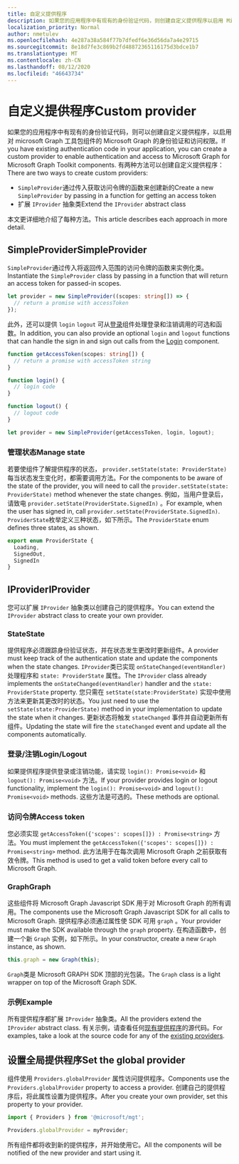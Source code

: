 ```yaml
---
title: 自定义提供程序
description: 如果您的应用程序中有现有的身份验证代码，则创建自定义提供程序以启用 Microsoft Graph 工具包组件的身份验证和图形访问。
localization_priority: Normal
author: nmetulev
ms.openlocfilehash: 4e287a38a584f77b7dfedf6e36d56da7a4e29715
ms.sourcegitcommit: 8e18d7fe3c869b2fd48872365116175d3bdce1b7
ms.translationtype: MT
ms.contentlocale: zh-CN
ms.lasthandoff: 08/12/2020
ms.locfileid: "46643734"
---
```

# <a name="custom-provider"></a><span data-ttu-id="49ab3-103">自定义提供程序</span><span class="sxs-lookup"><span data-stu-id="49ab3-103">Custom provider</span></span>

<span data-ttu-id="49ab3-104">如果您的应用程序中有现有的身份验证代码，则可以创建自定义提供程序，以启用对 microsoft Graph 工具包组件的 Microsoft Graph 的身份验证和访问权限。</span><span class="sxs-lookup"><span data-stu-id="49ab3-104">If you have existing authentication code in your application, you can create a custom provider to enable authentication and access to Microsoft Graph for Microsoft Graph Toolkit components.</span></span> <span data-ttu-id="49ab3-105">有两种方法可以创建自定义提供程序：</span><span class="sxs-lookup"><span data-stu-id="49ab3-105">There are two ways to create custom providers:</span></span>

- <span data-ttu-id="49ab3-106">`SimpleProvider`通过传入获取访问令牌的函数来创建新的</span><span class="sxs-lookup"><span data-stu-id="49ab3-106">Create a new `SimpleProvider` by passing in a function for getting an access token</span></span>
- <span data-ttu-id="49ab3-107">扩展 `IProvider` 抽象类</span><span class="sxs-lookup"><span data-stu-id="49ab3-107">Extend the `IProvider` abstract class</span></span>

<span data-ttu-id="49ab3-108">本文更详细地介绍了每种方法。</span><span class="sxs-lookup"><span data-stu-id="49ab3-108">This article describes each approach in more detail.</span></span>

## <a name="simpleprovider"></a><span data-ttu-id="49ab3-109">SimpleProvider</span><span class="sxs-lookup"><span data-stu-id="49ab3-109">SimpleProvider</span></span>

<span data-ttu-id="49ab3-110">`SimpleProvider`通过传入将返回传入范围的访问令牌的函数来实例化类。</span><span class="sxs-lookup"><span data-stu-id="49ab3-110">Instantiate the `SimpleProvider` class by passing in a function that will return an access token for passed-in scopes.</span></span>

```ts
let provider = new SimpleProvider((scopes: string[]) => {
  // return a promise with accessToken
});
```

<span data-ttu-id="49ab3-111">此外，还可以提供 `login` `logout` 可从[登录](../components/login.md)组件处理登录和注销调用的可选和函数。</span><span class="sxs-lookup"><span data-stu-id="49ab3-111">In addition, you can also provide an optional `login` and `logout` functions that can handle the sign in and sign out calls from the [Login](../components/login.md) component.</span></span>

```ts
function getAccessToken(scopes: string[]) {
  // return a promise with accessToken string
}

function login() {
  // login code
}

function logout() {
  // logout code
}

let provider = new SimpleProvider(getAccessToken, login, logout);
```

### <a name="manage-state"></a><span data-ttu-id="49ab3-112">管理状态</span><span class="sxs-lookup"><span data-stu-id="49ab3-112">Manage state</span></span>

<span data-ttu-id="49ab3-113">若要使组件了解提供程序的状态， `provider.setState(state: ProviderState)` 每当状态发生变化时，都需要调用方法。</span><span class="sxs-lookup"><span data-stu-id="49ab3-113">For the components to be aware of the state of the provider, you will need to call the `provider.setState(state: ProviderState)` method whenever the state changes.</span></span> <span data-ttu-id="49ab3-114">例如，当用户登录后，请致电 `provider.setState(ProviderState.SignedIn)` 。</span><span class="sxs-lookup"><span data-stu-id="49ab3-114">For example, when the user has signed in, call `provider.setState(ProviderState.SignedIn)`.</span></span> <span data-ttu-id="49ab3-115">`ProviderState`枚举定义三种状态，如下所示。</span><span class="sxs-lookup"><span data-stu-id="49ab3-115">The `ProviderState` enum defines three states, as shown.</span></span>

```ts
export enum ProviderState {
  Loading,
  SignedOut,
  SignedIn
}
```

## <a name="iprovider"></a><span data-ttu-id="49ab3-116">IProvider</span><span class="sxs-lookup"><span data-stu-id="49ab3-116">IProvider</span></span>

<span data-ttu-id="49ab3-117">您可以扩展 `IProvider` 抽象类以创建自己的提供程序。</span><span class="sxs-lookup"><span data-stu-id="49ab3-117">You can extend the `IProvider` abstract class to create your own provider.</span></span>

### <a name="state"></a><span data-ttu-id="49ab3-118">State</span><span class="sxs-lookup"><span data-stu-id="49ab3-118">State</span></span>

<span data-ttu-id="49ab3-119">提供程序必须跟踪身份验证状态，并在状态发生更改时更新组件。</span><span class="sxs-lookup"><span data-stu-id="49ab3-119">A provider must keep track of the authentication state and update the components when the state changes.</span></span> <span data-ttu-id="49ab3-120">`IProvider`类已实现 `onStateChanged(eventHandler)` 处理程序和 `state: ProviderState` 属性。</span><span class="sxs-lookup"><span data-stu-id="49ab3-120">The `IProvider` class already implements the `onStateChanged(eventHandler)` handler and the `state: ProviderState` property.</span></span> <span data-ttu-id="49ab3-121">您只需在 `setState(state:ProviderState)` 实现中使用方法来更新其更改时的状态。</span><span class="sxs-lookup"><span data-stu-id="49ab3-121">You just need to use the `setState(state:ProviderState)` method in your implementation to update the state when it changes.</span></span> <span data-ttu-id="49ab3-122">更新状态将触发 `stateChanged` 事件并自动更新所有组件。</span><span class="sxs-lookup"><span data-stu-id="49ab3-122">Updating the state will fire the `stateChanged` event and update all the components automatically.</span></span>

### <a name="loginlogout"></a><span data-ttu-id="49ab3-123">登录/注销</span><span class="sxs-lookup"><span data-stu-id="49ab3-123">Login/Logout</span></span>

<span data-ttu-id="49ab3-124">如果提供程序提供登录或注销功能，请实现 `login(): Promise<void>` 和 `logout(): Promise<void>` 方法。</span><span class="sxs-lookup"><span data-stu-id="49ab3-124">If your provider provides login or logout functionality, implement the `login(): Promise<void>` and `logout(): Promise<void>` methods.</span></span> <span data-ttu-id="49ab3-125">这些方法是可选的。</span><span class="sxs-lookup"><span data-stu-id="49ab3-125">These methods are optional.</span></span>

### <a name="access-token"></a><span data-ttu-id="49ab3-126">访问令牌</span><span class="sxs-lookup"><span data-stu-id="49ab3-126">Access token</span></span>

<span data-ttu-id="49ab3-127">您必须实现 `getAccessToken({'scopes': scopes[]}) : Promise<string>` 方法。</span><span class="sxs-lookup"><span data-stu-id="49ab3-127">You must implement the `getAccessToken({'scopes': scopes[]}) : Promise<string>` method.</span></span> <span data-ttu-id="49ab3-128">此方法用于在每次调用 Microsoft Graph 之前获取有效令牌。</span><span class="sxs-lookup"><span data-stu-id="49ab3-128">This method is used to get a valid token before every call to Microsoft Graph.</span></span>

### <a name="graph"></a><span data-ttu-id="49ab3-129">Graph</span><span class="sxs-lookup"><span data-stu-id="49ab3-129">Graph</span></span>

<span data-ttu-id="49ab3-130">这些组件将 Microsoft Graph Javascript SDK 用于对 Microsoft Graph 的所有调用。</span><span class="sxs-lookup"><span data-stu-id="49ab3-130">The components use the Microsoft Graph Javascript SDK for all calls to Microsoft Graph.</span></span> <span data-ttu-id="49ab3-131">提供程序必须通过属性使 SDK 可用 `graph` 。</span><span class="sxs-lookup"><span data-stu-id="49ab3-131">Your provider must make the SDK available through the `graph` property.</span></span> <span data-ttu-id="49ab3-132">在构造函数中，创建一个新 `Graph` 实例，如下所示。</span><span class="sxs-lookup"><span data-stu-id="49ab3-132">In your constructor, create a new `Graph` instance, as shown.</span></span>

```js
this.graph = new Graph(this);
```

<span data-ttu-id="49ab3-133">`Graph`类是 Microsoft GRAPH SDK 顶部的光包装。</span><span class="sxs-lookup"><span data-stu-id="49ab3-133">The `Graph` class is a light wrapper on top of the Microsoft Graph SDK.</span></span>

### <a name="example"></a><span data-ttu-id="49ab3-134">示例</span><span class="sxs-lookup"><span data-stu-id="49ab3-134">Example</span></span>

<span data-ttu-id="49ab3-135">所有提供程序都扩展 `IProvider` 抽象类。</span><span class="sxs-lookup"><span data-stu-id="49ab3-135">All the providers extend the `IProvider` abstract class.</span></span> <span data-ttu-id="49ab3-136">有关示例，请查看任何[现有提供程序](https://github.com/microsoftgraph/microsoft-graph-toolkit/tree/main/packages/mgt/src/providers)的源代码。</span><span class="sxs-lookup"><span data-stu-id="49ab3-136">For examples, take a look at the source code for any of the [existing providers](https://github.com/microsoftgraph/microsoft-graph-toolkit/tree/main/packages/mgt/src/providers).</span></span>

## <a name="set-the-global-provider"></a><span data-ttu-id="49ab3-137">设置全局提供程序</span><span class="sxs-lookup"><span data-stu-id="49ab3-137">Set the global provider</span></span>

<span data-ttu-id="49ab3-138">组件使用 `Providers.globalProvider` 属性访问提供程序。</span><span class="sxs-lookup"><span data-stu-id="49ab3-138">Components use the `Providers.globalProvider` property to access a provider.</span></span> <span data-ttu-id="49ab3-139">创建自己的提供程序后，将此属性设置为提供程序。</span><span class="sxs-lookup"><span data-stu-id="49ab3-139">After you create your own provider, set this property to your provider.</span></span>

```ts
import { Providers } from '@microsoft/mgt';

Providers.globalProvider = myProvider;
```

<span data-ttu-id="49ab3-140">所有组件都将收到新的提供程序，并开始使用它。</span><span class="sxs-lookup"><span data-stu-id="49ab3-140">All the components will be notified of the new provider and start using it.</span></span>
